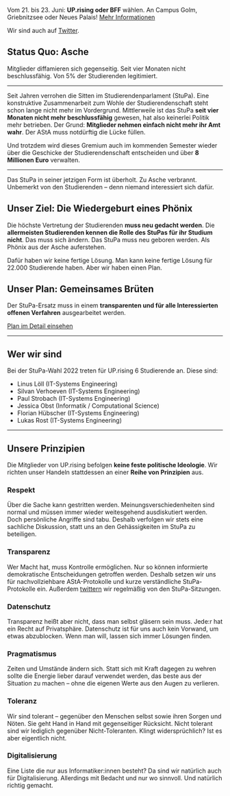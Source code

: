 <box>Vom <orange>21. bis 23. Juni</orange>: <b>UP.rising oder BFF</b> wählen. An Campus Golm, Griebnitzsee oder Neues Palais! [Mehr Informationen](https://www.uni-potsdam.de/de/stwa/wahlbekanntmachung)</box>

Wir sind auch auf [Twitter](https://twitter.com/hsg_uprising).

## Status Quo: Asche

<high>Mitglieder diffamieren sich gegenseitig. Seit vier Monaten nicht beschlussfähig. Von 5% der Studierenden legitimiert.</high>

---

Seit Jahren verrohen die Sitten im Studierendenparlament (StuPa). Eine konstruktive Zusammenarbeit zum Wohle der Studierendenschaft steht schon lange nicht mehr im Vordergrund. Mittlerweile ist das StuPa <b>seit vier Monaten nicht mehr beschlussfähig</b> gewesen, hat also keinerlei Politik mehr betrieben. Der Grund: <b>Mitglieder nehmen einfach nicht mehr ihr Amt wahr</b>. Der AStA muss notdürftig die Lücke füllen.

Und trotzdem wird dieses Gremium auch im kommenden Semester wieder über die Geschicke der Studierendenschaft entscheiden und über <b>8 Millionen Euro</b> verwalten.

---

<high>Das StuPa in seiner jetzigen Form ist überholt. Zu Asche verbrannt. Unbemerkt von den Studierenden &ndash; denn niemand interessiert sich dafür.</high>

## Unser Ziel: Die Wiedergeburt eines Phönix

Die höchste Vertretung der Studierenden <b>muss neu gedacht werden</b>. Die <b>allermeisten Studierenden kennen die Rolle des StuPas für ihr Studium nicht</b>. Das muss sich ändern. Das StuPa muss neu geboren werden. Als Phönix aus der Asche auferstehen.

<high>Dafür haben wir keine fertige Lösung. Man kann keine fertige Lösung für 22.000 Studierende haben. Aber wir haben einen Plan.</high>

## Unser Plan: Gemeinsames Brüten

Der StuPa-Ersatz muss in einem <b>transparenten und für alle Interessierten offenen Verfahren</b> ausgearbeitet werden.

[Plan im Detail einsehen](plan.md)

---

## Wer wir sind

Bei der StuPa-Wahl 2022 treten für UP.rising 6 Studierende an. Diese sind:

* Linus Löll (IT-Systems Engineering)
* Silvan Verhoeven (IT-Systems Engineering)
* Paul Strobach (IT-Systems Engineering)
* Jessica Obst (Informatik / Computational Science)
* Florian Hübscher (IT-Systems Engineering)
* Lukas Rost (IT-Systems Engineering)

---

## Unsere Prinzipien

Die Mitglieder von UP.rising befolgen <b>keine feste politische Ideologie</b>. Wir richten unser Handeln stattdessen an einer <b>Reihe von Prinzipien</b> aus.

### Respekt

Über die Sache kann gestritten werden. Meinungsverschiedenheiten sind normal und müssen immer wieder weitesgehend ausdiskutiert werden. Doch persönliche Angriffe sind tabu. Deshalb verfolgen wir stets eine sachliche Diskussion, statt uns an den Gehässigkeiten im StuPa zu beteiligen.

### Transparenz

Wer Macht hat, muss Kontrolle ermöglichen. Nur so können informierte demokratische Entscheidungen getroffen werden. Deshalb setzen wir uns für nachvollziehbare AStA-Protokolle und kurze verständliche StuPa-Protokolle ein. Außerdem [twittern](https://twitter.com/hsg_uprising) wir regelmäßig von den StuPa-Sitzungen.

### Datenschutz

Transparenz heißt aber nicht, dass man selbst gläsern sein muss. Jede:r hat ein Recht auf Privatsphäre. Datenschutz ist für uns auch kein Vorwand, um etwas abzublocken. Wenn man will, lassen sich immer Lösungen finden.

### Pragmatismus

Zeiten und Umstände ändern sich. Statt sich mit Kraft dagegen zu wehren sollte die Energie lieber darauf verwendet werden, das beste aus der Situation zu machen &ndash; ohne die eigenen Werte aus den Augen zu verlieren.

### Toleranz

Wir sind tolerant &ndash; gegenüber den Menschen selbst sowie ihren Sorgen und Nöten. Sie geht Hand in Hand mit gegenseitiger Rücksicht. Nicht tolerant sind wir lediglich gegenüber Nicht-Toleranten. Klingt widersprüchlich? Ist es aber eigentlich nicht.

### Digitalisierung

Eine Liste die nur aus Informatiker:innen besteht? Da sind wir natürlich auch für Digitalisierung. Allerdings mit Bedacht und nur wo sinnvoll. Und natürlich richtig gemacht.
